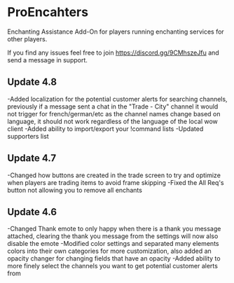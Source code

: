 # ProEncahters

Enchanting Assistance Add-On for players running enchanting services for other players.

If you find any issues feel free to join https://discord.gg/9CMhszeJfu and send a message in support.


## Update 4.8
-Added localization for the potential customer alerts for searching channels, previously if a message sent a chat in the "Trade - City" channel it would not trigger for french/german/etc as the channel names change based on language, it should not work regardless of the language of the local wow client
-Added ability to import/export your !command lists
-Updated supporters list

## Update 4.7
-Changed how buttons are created in the trade screen to try and optimize when players are trading items to avoid frame skipping
-Fixed the All Req's button not allowing you to remove all enchants

## Update 4.6
-Changed Thank emote to only happy when there is a thank you message attached, clearing the thank you message from the settings will now also disable the emote
-Modified color settings and separated many elements colors into their own categories for more customization, also added an opacity changer for changing fields that have an opacity
-Added ability to more finely select the channels you want to get potential customer alerts from
